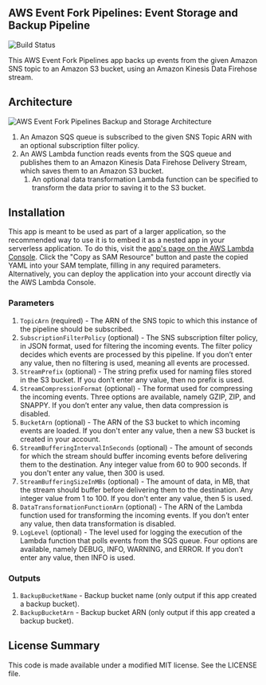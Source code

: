 ## AWS Event Fork Pipelines: Event Storage and Backup Pipeline

![Build Status](https://codebuild.us-east-1.amazonaws.com/badges?uuid=eyJlbmNyeXB0ZWREYXRhIjoidEVpU1Nmd0gzaEtUaE1XWGo3OVY3dmVDTVRBUllsUXFlbTZZQS9pZkRDaGhKZFZkczZEQVJLcEovQko3VmpYeHZrQ24wL041bWI4SWUyUUxJMDhHbXRBPSIsIml2UGFyYW1ldGVyU3BlYyI6IjZESXdFTTJBd2RWZGVKSXEiLCJtYXRlcmlhbFNldFNlcmlhbCI6MX0%3D&branch=master)

This AWS Event Fork Pipelines app backs up events from the given Amazon SNS topic to an Amazon S3 bucket, using an Amazon Kinesis Data Firehose stream.

## Architecture

![AWS Event Fork Pipelines Backup and Storage Architecture](https://github.com/aws-samples/aws-serverless-event-fork-pipelines/raw/master/pipelines/event-storage-backup-pipeline/images/event-storage-backup-architecture.png)

1. An Amazon SQS queue is subscribed to the given SNS Topic ARN with an optional subscription filter policy.
1. An AWS Lambda function reads events from the SQS queue and publishes them to an Amazon Kinesis Data Firehose Delivery Stream, which saves them to an Amazon S3 bucket.
    1. An optional data transformation Lambda function can be specified to transform the data prior to saving it to the S3 bucket.

## Installation

This app is meant to be used as part of a larger application, so the recommended way to use it is to embed it as a nested app in your serverless application. To do this, visit the [app's page on the AWS Lambda Console](https://console.aws.amazon.com/lambda/home#/create/app?applicationId=arn:aws:serverlessrepo:us-east-1:077246666028:applications/fork-event-storage-backup-pipeline). Click the "Copy as SAM Resource" button and paste the copied YAML into your SAM template, filling in any required parameters. Alternatively, you can deploy the application into your account directly via the AWS Lambda Console.

### Parameters

1. `TopicArn` (required) - The ARN of the SNS topic to which this instance of the pipeline should be subscribed.
1. `SubscriptionFilterPolicy` (optional) - The SNS subscription filter policy, in JSON format, used for filtering the incoming events. The filter policy decides which events are processed by this pipeline. If you don’t enter any value, then no filtering is used, meaning all events are processed.
1. `StreamPrefix` (optional) - The string prefix used for naming files stored in the S3 bucket. If you don’t enter any value, then no prefix is used.
1. `StreamCompressionFormat` (optional) - The format used for compressing the incoming events. Three options are available, namely GZIP, ZIP, and SNAPPY. If you don’t enter any value, then data compression is disabled.
1. `BucketArn` (optional) - The ARN of the S3 bucket to which incoming events are loaded. If you don't enter any value, then a new S3 bucket is created in your account.
1. `StreamBufferingIntervalInSeconds` (optional) - The amount of seconds for which the stream should buffer incoming events before delivering them to the destination. Any integer value from 60 to 900 seconds. If you don't enter any value, then 300 is used.
1. `StreamBufferingSizeInMBs` (optional) - The amount of data, in MB, that the stream should buffer before delivering them to the destination. Any integer value from 1 to 100. If you don't enter any value, then 5 is used.
1. `DataTransformationFunctionArn` (optional) - The ARN of the Lambda function used for transforming the incoming events. If you don’t enter any value, then data transformation is disabled.
1. `LogLevel` (optional) - The level used for logging the execution of the Lambda function that polls events from the SQS queue. Four options are available, namely DEBUG, INFO, WARNING, and ERROR. If you don’t enter any value, then INFO is used.

### Outputs

1. `BackupBucketName` - Backup bucket name (only output if this app created a backup bucket).
1. `BackupBucketArn` - Backup bucket ARN (only output if this app created a backup bucket).

## License Summary

This code is made available under a modified MIT license. See the LICENSE file.
